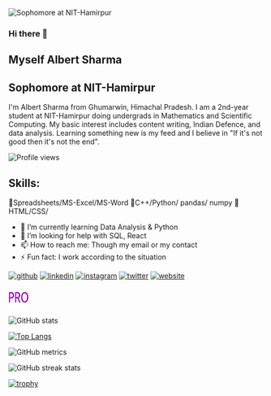 ![Sophomore at NIT-Hamirpur](https://media-exp1.licdn.com/dms/image/C4E16AQEPMSy1vPB9Cg/profile-displaybackgroundimage-shrink_350_1400/0/1603089655879?e=1635379200&v=beta&t=5FyaiLcYtgCugS8dYE5_B32Wo8ARP3ftOQGnvfXuv4U)

### Hi there 👋
## Myself Albert Sharma
## Sophomore at NIT-Hamirpur
I'm Albert Sharma from Ghumarwin, Himachal Pradesh. I am a 2nd-year student at NIT-Hamirpur doing undergrads in Mathematics and Scientific Computing. My basic interest includes content writing, Indian Defence, and data analysis. Learning something new is my feed and I believe in "If it's not good then it's not the end".

![Profile views](https://gpvc.arturio.dev/Albert-Sharma)  

## Skills:
🎯Spreadsheets/MS-Excel/MS-Word 
🎯C++/Python/ pandas/ numpy
🎯HTML/CSS/

- 🌱 I’m currently learning Data Analysis & Python 
- 🤔 I’m looking for help with SQL, React 
- 📫 How to reach me: Though my email or my contact 
- ⚡ Fun fact: I work according to the situation 


[<img src='https://cdn.jsdelivr.net/npm/simple-icons@3.0.1/icons/github.svg' alt='github' height='40'>](https://github.com/Albert-Sharma)  [<img src='https://cdn.jsdelivr.net/npm/simple-icons@3.0.1/icons/linkedin.svg' alt='linkedin' height='40'>](https://www.linkedin.com/in/albert-sharma-2016/)  [<img src='https://cdn.jsdelivr.net/npm/simple-icons@3.0.1/icons/instagram.svg' alt='instagram' height='40'>](https://www.instagram.com/_xxmacxxiv_berty_/)  [<img src='https://cdn.jsdelivr.net/npm/simple-icons@3.0.1/icons/twitter.svg' alt='twitter' height='40'>](https://twitter.com/@_albert_sharma)  [<img src='https://cdn.jsdelivr.net/npm/simple-icons@3.0.1/icons/icloud.svg' alt='website' height='40'>](www.insightmotivated.blogspot.com) 

<a href='https://github.com/pricing'><img src='https://raw.githubusercontent.com/acervenky/animated-github-badges/master/assets/pro.gif' width='40' height='40'></a> 

![GitHub stats](https://github-readme-stats.vercel.app/api?username=Albert-Sharma&show_icons=true&theme=radical)  

[![Top Langs](https://github-readme-stats.vercel.app/api/top-langs/?username=Albert-Sharma&layout=compact)](https://github.com/anuraghazra/github-readme-stats)

![GitHub metrics](https://metrics.lecoq.io/Albert-Sharma)  

![GitHub streak stats](https://github-readme-streak-stats.herokuapp.com/?user=Albert-Sharma)  

[![trophy](https://github-profile-trophy.vercel.app/?username=Albert-Sharma)](https://github.com/ryo-ma/github-profile-trophy)




